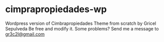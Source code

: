 # cimprapropiedades-wp
Wordpress version of Cimbrapropiedades
Theme from scratch by Gricel Sepulveda
Be free and modify it. Some problems? Send me a message to gr3c2l@gmail.com
